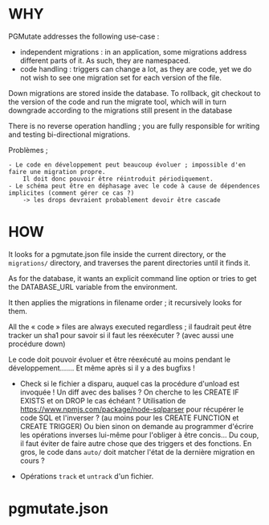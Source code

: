 

WHY
===

PGMutate addresses the following use-case :

  - independent migrations : in an application, some migrations address different parts of it.
  	As such, they are namespaced.
  - code handling : triggers can change a lot, as they are code, yet we do not wish to see one
	migration set for each version of the file.

Down migrations are stored inside the database. To rollback, git checkout to the version of the code
and run the migrate tool, which will in turn downgrade according to the migrations still present
in the database

There is no reverse operation handling ; you are fully responsible for writing and testing
bi-directional migrations.

Problèmes ;

	- Le code en développement peut beaucoup évoluer ; impossible d'en faire une migration propre.
		Il doit donc pouvoir être réintroduit périodiquement.
	- Le schéma peut être en déphasage avec le code à cause de dépendences implicites (comment gérer ce cas ?)
		-> les drops devraient probablement devoir être cascade

HOW
===

It looks for a pgmutate.json file inside the current directory, or the `migrations/` directory,
and traverses the parent directories until it finds it.

As for the database, it wants an explicit command line option or tries to get the DATABASE_URL variable from the environment.

It then applies the migrations in filename order ; it recursively looks for them.

All the « code » files are always executed regardless ; il faudrait peut être tracker un sha1 pour savoir
si il faut les réexécuter ? (avec aussi une procédure down)

Le code doit pouvoir évoluer et être réexécuté au moins pendant le développement....... Et même après si il y a des bugfixs !
  - Check si le fichier a disparu, auquel cas la procédure d'unload est invoquée ! Un diff avec des balises ? On cherche to les CREATE IF EXISTS et on DROP le cas échéant ?
  Utilisation de https://www.npmjs.com/package/node-sqlparser pour récupérer le code SQL et l'inverser ? (au moins pour les CREATE FUNCTION et CREATE TRIGGER) Ou bien sinon on demande au programmer d'écrire les opérations inverses lui-même pour l'obliger à être concis... Du coup, il faut éviter de faire autre chose que des triggers et des fonctions.
  En gros, le code dans `auto/` doit matcher l'état de la dernière migration en cours ?

* Opérations `track` et `untrack` d'un fichier.

pgmutate.json
=============

